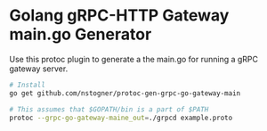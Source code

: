 # Golang gRPC-HTTP Gateway main.go Generator

Use this protoc plugin to generate a the main.go for running a gRPC gateway server.

```sh
# Install
go get github.com/nstogner/protoc-gen-grpc-go-gateway-main

# This assumes that $GOPATH/bin is a part of $PATH
protoc --grpc-go-gateway-maine_out=./grpcd example.proto
```
